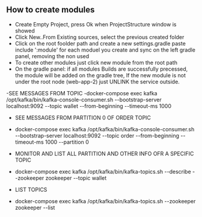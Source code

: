 
## How to create modules
- Create Empty Project, press Ok when ProjectStructure window is showed
- Click New..From Existing sources, select the previous created folder
- Click on the root foolder path and create a new settings.gradle
paste include ':module' for each moduel you create and sync on the left gradle panel, removing the non used
- To create other modules just click new module from the root path
- On the gradle panel: if all modules Builds are successfully precessed, 
the module will be added on the gradle tree, If the new module is not under the root node (web-app-2) just UNLINK the service outside.


-SEE MESSAGES FROM TOPIC
-docker-compose exec kafka /opt/kafka/bin/kafka-console-consumer.sh --bootstrap-server localhost:9092 --topic wallet --from-beginning --timeout-ms 1000

- SEE MESSAGES FROM PARTITION 0 OF ORDER TOPIC
- docker-compose exec kafka /opt/kafka/bin/kafka-console-consumer.sh --bootstrap-server localhost:9092 --topic order --from-beginning --timeout-ms 1000 --partition 0

- MONITOR AND LIST ALL PARTITION AND OTHER INFO OFR A SPECIFIC TOPIC
- docker-compose exec kafka /opt/kafka/bin/kafka-topics.sh --describe --zookeeper zookeeper --topic wallet

- LIST TOPICS
- docker-compose exec kafka /opt/kafka/bin/kafka-topics.sh --zookeeper zookeeper --list
